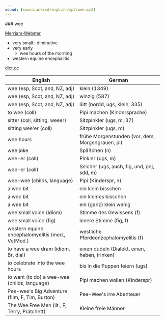 ```yaml
---
sound: [sound:ankimd/english/mp3/wee.mp3]
---
```


\### wee

[Merriam-Webster](https://www.merriam-webster.com/dictionary/wee)

- very small : diminutive
- very early
    - wee hours of the morning
- western equine encephalitis

[dict.cc](https://www.dict.cc/wee)

| English        | German       |
| -------------- | ------------ |
| wee (esp, Scot, and, NZ, adj) | klein (1349) |
| wee (esp, Scot, and, NZ, adj) | winzig (587) |
| wee (esp, Scot, and, NZ, adj) | lütt (nordd, ugs, klein, 335) |
| to wee (coll) | Pipi machen (Kindersprache) |
| sitter (coll, sitting, weeer) | Sitzpinkler (ugs, m, 37) |
| sitting wee'er (coll) | Sitzpinkler (ugs, m) |
| wee hours | frühe Morgenstunden (vor, dem, Morgengrauen, pl) |
| wee joke | Späßchen (n) |
| wee-er (coll) | Pinkler (ugs, m) |
| wee-er (coll) | Seicher (ugs, auch, fig, und, pej, sdd, m) |
| wee-wee (childs, language) | Pipi (Kinderspr, n) |
| a wee bit | ein klein bisschen |
| a wee bit | ein kleines bisschen |
| a wee bit | ein (ganz) klein wenig |
| wee small voice (idiom) | Stimme des Gewissens (f) |
| wee small voice (fig) | innere Stimme (fig, f) |
| western equine encephalomyelitis <WEE> (med., VetMed.) | westliche Pferdeenzephalomyelitis (f) |
| to have a wee dram (idiom, Br, dial) | einen dudeln (Dialekt, einen, heben, trinken) |
| to celebrate into the wee hours | bis in die Puppen feiern (ugs) |
| to want (to do) a wee-wee (childs, language) | Pipi machen wollen (Kinderspr) |
| Pee-wee's Big Adventure (film, F, Tim, Burton) | Pee-Wee's irre Abenteuer |
| The Wee Free Men (lit., F, Terry, Pratchett) | Kleine freie Männer |
